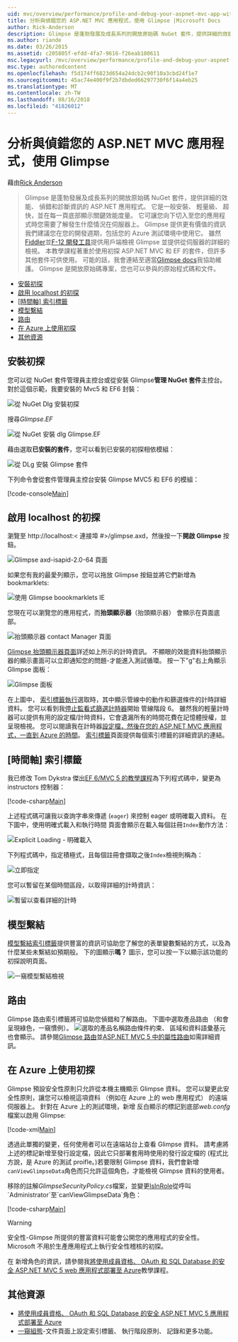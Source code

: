 ```yaml
---
uid: mvc/overview/performance/profile-and-debug-your-aspnet-mvc-app-with-glimpse
title: 分析與偵錯您的 ASP.NET MVC 應用程式，使用 Glimpse |Microsoft Docs
author: Rick-Anderson
description: Glimpse 是蓬勃發展及成長系列的開放原始碼 NuGet 套件，提供詳細的效能、 偵錯及適用於 ASP.NET 的診斷資訊...
ms.author: riande
ms.date: 03/26/2015
ms.assetid: c205805f-efdd-4fa7-9616-f26eab180611
msc.legacyurl: /mvc/overview/performance/profile-and-debug-your-aspnet-mvc-app-with-glimpse
msc.type: authoredcontent
ms.openlocfilehash: f5d174ff6823d654a24dcb2c90f10a3cbd24f1e7
ms.sourcegitcommit: 45ac74e400f9f2b7dbded66297730f6f14a4eb25
ms.translationtype: MT
ms.contentlocale: zh-TW
ms.lasthandoff: 08/16/2018
ms.locfileid: "41826012"
---
```

<a name="profile-and-debug-your-aspnet-mvc-app-with-glimpse"></a>分析與偵錯您的 ASP.NET MVC 應用程式，使用 Glimpse
====================
藉由[Rick Anderson](https://github.com/Rick-Anderson)

> Glimpse 是蓬勃發展及成長系列的開放原始碼 NuGet 套件，提供詳細的效能、 偵錯和診斷資訊的 ASP.NET 應用程式。 它是一般安裝、 輕量級、 超快，並在每一頁底部顯示關鍵效能度量。 它可讓您向下切入至您的應用程式時您需要了解發生什麼情況在伺服器上。 Glimpse 提供更有價值的資訊我們建議您在您的開發週期，包括您的 Azure 測試環境中使用它。 雖然[Fiddler](http://www.telerik.com/fiddler)並[F-12 開發工具](https://msdn.microsoft.com/library/ie/gg589512(v=vs.85).aspx)提供用戶端檢視 Glimpse 並提供從伺服器的詳細的檢視。 本教學課程著重於使用初探 ASP.NET MVC 和 EF 的套件，但許多其他套件可供使用。 可能的話，我會連結至適當[Glimpse docs](http://getglimpse.com/Docs/)我協助維護。 Glimpse 是開放原始碼專案，您也可以參與的原始程式碼和文件。


- [安裝初探](#ig)
- [啟用 localhost 的初探](#eg)
- [[時間軸] 索引標籤](#Time)
- [模型繫結](#mb)
- [路由](#route)
- [在 Azure 上使用初探](#da)
- [其他資源](#addRes)

<a id="ig"></a>
## <a name="installing-glimpse"></a>安裝初探

您可以從 NuGet 套件管理員主控台或從安裝 Glimpse**管理 NuGet 套件**主控台。 對於這個示範，我要安裝的 Mvc5 和 EF6 封裝：

![從 NuGet Dlg 安裝初探](profile-and-debug-your-aspnet-mvc-app-with-glimpse/_static/image1.png)

搜尋*Glimpse.EF*

![從 NuGet 安裝 dlg Glimpse.EF](profile-and-debug-your-aspnet-mvc-app-with-glimpse/_static/image2.png)

藉由選取**已安裝的套件**，您可以看到已安裝的初探相依模組：

![從 DLg 安裝 Glimpse 套件](profile-and-debug-your-aspnet-mvc-app-with-glimpse/_static/image3.png)

下列命令會從套件管理員主控台安裝 Glimpse MVC5 和 EF6 的模組：

[!code-console[Main](profile-and-debug-your-aspnet-mvc-app-with-glimpse/samples/sample1.cmd)]

<a id="eg"></a>
## <a name="enable-glimpse-for-localhost"></a>啟用 localhost 的初探

瀏覽至 http://localhost:&lt; 連接埠 #&gt;/glimpse.axd，然後按一下<strong>開啟 Glimpse</strong>  按鈕。

![Glimpse axd-isapid-2.0-64 頁面](profile-and-debug-your-aspnet-mvc-app-with-glimpse/_static/image4.png)

如果您有我的最愛列顯示，您可以拖放 Glimpse 按鈕並將它們新增為 bookmarklets:

![使用 Glimpse boookmarklets IE](profile-and-debug-your-aspnet-mvc-app-with-glimpse/_static/image5.png)

您現在可以瀏覽您的應用程式，而**抬頭顯示器**（抬頭顯示器） 會顯示在頁面底部。

![抬頭顯示器 contact Manager 頁面](profile-and-debug-your-aspnet-mvc-app-with-glimpse/_static/image6.png)

[Glimpse 抬頭顯示器頁面](http://getglimpse.com/Docs/Heads-up-Display)詳述如上所示的計時資訊。 不顯眼的效能資料抬頭顯示器的顯示畫面可以立即通知您的問題-才能進入測試循環。 按一下&quot;g&quot;右上角顯示 Glimpse 面板：

![Glimpse 面板](profile-and-debug-your-aspnet-mvc-app-with-glimpse/_static/image7.png)

在上圖中， [ 索引標籤執行](http://getglimpse.com/Docs/Execution-Tab)選取時，其中顯示管線中的動作和篩選條件的計時詳細資料。 您可以看到我[停止監看式篩選計時器](http://www.nuget.org/packages/StopWatch/)開始 管線階段 6。 雖然我的輕量計時器可以提供有用的設定檔/計時資料，它會遺漏所有的時間花費在記憶體授權，並呈現檢視。 您可以閱讀我在計時器[設定檔，然後在您的 ASP.NET MVC 應用程式，一直到 Azure 的時間](https://blogs.msdn.com/b/webdev/archive/2014/07/29/profile-and-time-your-asp-net-mvc-app-all-the-way-to-azure.aspx)。 [索引標籤](http://getglimpse.com/Docs/Tabs)頁面提供每個索引標籤的詳細資訊的連結。

<a id="Time"></a>
## <a name="the-timeline-tab"></a>[時間軸] 索引標籤

我已修改 Tom Dykstra 傑出[EF 6/MVC 5 的教學課程](../getting-started/getting-started-with-ef-using-mvc/creating-an-entity-framework-data-model-for-an-asp-net-mvc-application.md)為下列程式碼中，變更為 instructors 控制器：

[!code-csharp[Main](profile-and-debug-your-aspnet-mvc-app-with-glimpse/samples/sample2.cs?highlight=1,20-31)]

上述程式碼可讓我以查詢字串來傳遞 (`eager`) 來控制 eager 或明確載入資料。 在下圖中，使用明確式載入和執行時間 頁面會顯示在載入每個註冊`Index`動作方法：

![Explicit Loading - 明確載入](profile-and-debug-your-aspnet-mvc-app-with-glimpse/_static/image8.png)

下列程式碼中，指定積極式，且每個註冊會擷取之後`Index`檢視則稱為：

![立即指定](profile-and-debug-your-aspnet-mvc-app-with-glimpse/_static/image9.png)

您可以暫留在某個時間區段，以取得詳細的計時資訊：

![暫留以查看詳細的計時](profile-and-debug-your-aspnet-mvc-app-with-glimpse/_static/image10.png)

<a id="mb"></a>
## <a name="model-binding"></a>模型繫結

[模型繫結索引標籤](http://getglimpse.com/Docs/Model-Binding-Tab)提供豐富的資訊可協助您了解您的表單變數繫結的方式，以及為什麼某些未繫結如預期般。 下的圖顯示**嗎？** 圖示，您可以按一下以顯示該功能的初探說明頁面。

![一窺模型繫結檢視](profile-and-debug-your-aspnet-mvc-app-with-glimpse/_static/image11.png)

<a id="route"></a>
## <a name="routes"></a>路由

 Glimpse 路由索引標籤將可協助您偵錯和了解路由。 下圖中選取產品路由 （和會呈現綠色，一窺慣例）。 ![選取的產品名稱](profile-and-debug-your-aspnet-mvc-app-with-glimpse/_static/image12.png)路由條件約束、 區域和資料語彙基元也會顯示。 請參閱[Glimpse 路由](http://getglimpse.com/Docs/Routes-Tab)並[ASP.NET MVC 5 中的屬性路由](https://blogs.msdn.com/b/webdev/archive/2013/10/17/attribute-routing-in-asp-net-mvc-5.aspx)如需詳細資訊。 

<a id="da"></a>
## <a name="using-glimpse-on-azure"></a>在 Azure 上使用初探

Glimpse 預設安全性原則只允許從本機主機顯示 Glimpse 資料。 您可以變更此安全性原則，讓您可以檢視這項資料 （例如在 Azure 上的 web 應用程式） 的遠端伺服器上。 針對在 Azure 上的測試環境，新增 反白顯示的標記到底部*web.confg*檔案以啟用 Glimpse:

[!code-xml[Main](profile-and-debug-your-aspnet-mvc-app-with-glimpse/samples/sample3.xml?highlight=2-6)]

透過此單獨的變更，任何使用者可以在遠端站台上查看 Glimpse 資料。 請考慮將上述的標記新增至發行設定檔，因此它只部署套用時使用的發行設定檔的 (程式比方說，是 Azure 的測試 proifle。)若要限制 Glimpse 資料，我們會新增`canViewGlimpseData`角色而只允許這個角色，才能檢視 Glimpse 資料的使用者。

移除的註解*GlimpseSecurityPolicy.cs*檔案，並變更[IsInRole](https://msdn.microsoft.com/library/system.security.principal.iprincipal.isinrole(v=vs.110).aspx)從呼叫`Administrator`至`canViewGlimpseData`角色：

[!code-csharp[Main](profile-and-debug-your-aspnet-mvc-app-with-glimpse/samples/sample4.cs?highlight=6)]

> [!WARNING]
> 安全性-Glimpse 所提供的豐富資料可能會公開您的應用程式的安全性。 Microsoft 不用於生產應用程式上執行安全性稽核的初探。


在 新增角色的資訊，請參閱我[將使用成員資格、 OAuth 和 SQL Database 的安全 ASP.NET MVC 5 web 應用程式部署至 Azure](https://azure.microsoft.com/documentation/articles/web-sites-dotnet-deploy-aspnet-mvc-app-membership-oauth-sql-database/)教學課程。

<a id="addRes"></a>
## <a name="additional-resources"></a>其他資源

- [將使用成員資格、 OAuth 和 SQL Database 的安全 ASP.NET MVC 5 應用程式部署至 Azure](https://azure.microsoft.com/documentation/articles/web-sites-dotnet-deploy-aspnet-mvc-app-membership-oauth-sql-database/)
- [一窺組態](http://getglimpse.com/Docs/Configuration)-文件頁面上設定索引標籤、 執行階段原則、 記錄和更多功能。
